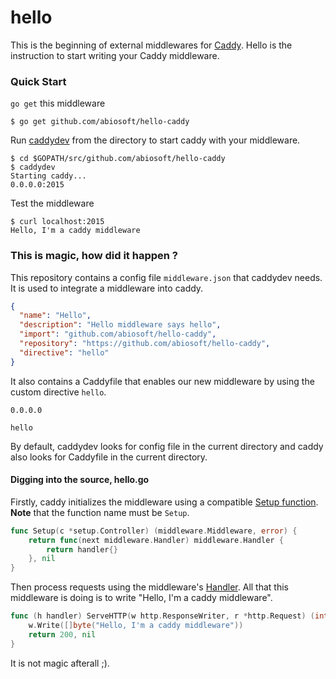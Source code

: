 # hello
This is the beginning of external middlewares for [Caddy](http://caddyserver.com).
Hello is the instruction to start writing your Caddy middleware.

### Quick Start
`go get` this middleware

```shell
$ go get github.com/abiosoft/hello-caddy
```

Run [caddydev](https://github.com/caddyserver/caddydev) from the directory to start caddy with your middleware.

```shell
$ cd $GOPATH/src/github.com/abiosoft/hello-caddy
$ caddydev
Starting caddy...
0.0.0.0:2015
```
Test the middleware

```
$ curl localhost:2015
Hello, I'm a caddy middleware
```

### This is magic, how did it happen ?
This repository contains a config file `middleware.json` that caddydev needs. It is used to integrate a middleware into caddy.
```json
{
  "name": "Hello",
  "description": "Hello middleware says hello",
  "import": "github.com/abiosoft/hello-caddy",
  "repository": "https://github.com/abiosoft/hello-caddy",
  "directive": "hello"
}
```
It also contains a Caddyfile that enables our new middleware by using the custom directive `hello`.
```
0.0.0.0

hello
```
By default, caddydev looks for config file in the current directory and caddy also looks for Caddyfile in the current directory.

#### Digging into the source, hello.go
Firstly, caddy initializes the middleware using a compatible [Setup function](https://godoc.org/github.com/mholt/caddy/config#SetupFunc). **Note** that the function name must be `Setup`.
```go
func Setup(c *setup.Controller) (middleware.Middleware, error) {
	return func(next middleware.Handler) middleware.Handler {
		return handler{}
	}, nil
}
```

Then process requests using the middleware's [Handler](https://godoc.org/github.com/mholt/caddy/middleware#Handler). All that this middleware is doing is to write "Hello, I'm a caddy middleware".
```go
func (h handler) ServeHTTP(w http.ResponseWriter, r *http.Request) (int, error) {
	w.Write([]byte("Hello, I'm a caddy middleware"))
	return 200, nil
}
```

It is not magic afterall ;).
